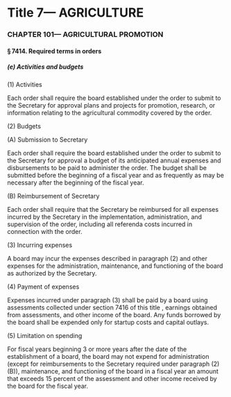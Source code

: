 
# Title 7— AGRICULTURE
### CHAPTER 101— AGRICULTURAL PROMOTION
#### § 7414. Required terms in orders
##### (e) Activities and budgets

(1) Activities

Each order shall require the board established under the order to submit to the Secretary for approval plans and projects for promotion, research, or information relating to the agricultural commodity covered by the order.

(2) Budgets

(A) Submission to Secretary

Each order shall require the board established under the order to submit to the Secretary for approval a budget of its anticipated annual expenses and disbursements to be paid to administer the order. The budget shall be submitted before the beginning of a fiscal year and as frequently as may be necessary after the beginning of the fiscal year.

(B) Reimbursement of Secretary

Each order shall require that the Secretary be reimbursed for all expenses incurred by the Secretary in the implementation, administration, and supervision of the order, including all referenda costs incurred in connection with the order.

(3) Incurring expenses

A board may incur the expenses described in paragraph (2) and other expenses for the administration, maintenance, and functioning of the board as authorized by the Secretary.

(4) Payment of expenses

Expenses incurred under paragraph (3) shall be paid by a board using assessments collected under section 7416 of this title , earnings obtained from assessments, and other income of the board. Any funds borrowed by the board shall be expended only for startup costs and capital outlays.

(5) Limitation on spending

For fiscal years beginning 3 or more years after the date of the establishment of a board, the board may not expend for administration (except for reimbursements to the Secretary required under paragraph (2)(B)), maintenance, and functioning of the board in a fiscal year an amount that exceeds 15 percent of the assessment and other income received by the board for the fiscal year.
